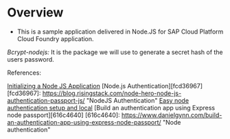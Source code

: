 # Overview

*   This is a sample application delivered in Node.JS for SAP Cloud Platform Cloud Foundry application.

*Bcrypt-nodejs:* It is the package we will use to generate a secret hash of the users password.

References:

[Initializing a Node JS Application](https://thinkster.io/tutorials/node-json-api/initializing-a-starter-node-project)
[Node.js Authentication][fcd36967]
  [fcd36967]: https://blog.risingstack.com/node-hero-node-js-authentication-passport-js/ "NodeJS Authentication"
[Easy node authentication setup and local](https://scotch.io/tutorials/easy-node-authentication-setup-and-local)
[Build an authentication app using Express node passport][616c4640]
  [616c4640]: https://www.danielgynn.com/build-an-authentication-app-using-express-node-passport/ "Node authentication"
